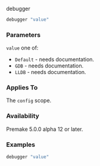 debugger

```lua
debugger "value"
```

### Parameters ###

`value` one of:
* `Default` - needs documentation.
* `GDB` - needs documentation.
* `LLDB` - needs documentation.

### Applies To ###

The `config` scope.

### Availability ###

Premake 5.0.0 alpha 12 or later.

### Examples ###

```lua
debugger "value"
```


